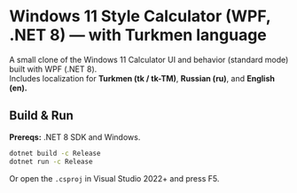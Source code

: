# Windows 11 Style Calculator (WPF, .NET 8) — with Turkmen language

A small clone of the Windows 11 Calculator UI and behavior (standard mode) built with WPF (.NET 8).  
Includes localization for **Turkmen (tk / tk-TM)**, **Russian (ru)**, and **English (en).**

## Build & Run
**Prereqs:** .NET 8 SDK and Windows.

```bash
dotnet build -c Release
dotnet run -c Release
```

Or open the `.csproj` in Visual Studio 2022+ and press F5.